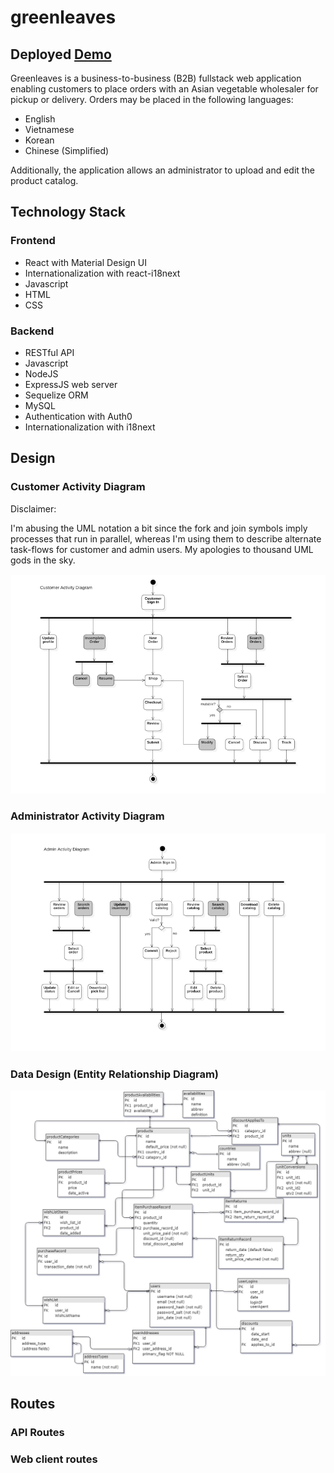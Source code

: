 # greenleaves

## Deployed [Demo](https://greenleaves-deployed.herokuapp.com/)

Greenleaves is a business-to-business (B2B) fullstack web application enabling customers to place orders with an Asian vegetable wholesaler for pickup or delivery.  Orders may be placed in the following languages:

* English
* Vietnamese
* Korean
* Chinese (Simplified)

Additionally, the application allows an administrator to upload and edit the product catalog.

## Technology Stack

### Frontend

* React with Material Design UI
* Internationalization with react-i18next
* Javascript
* HTML
* CSS

### Backend

* RESTful API
* Javascript
* NodeJS
* ExpressJS web server
* Sequelize ORM
* MySQL
* Authentication with Auth0
* Internationalization with i18next

## Design

### Customer Activity Diagram

Disclaimer: 

I'm abusing the UML notation a bit since the fork and join symbols imply processes that run in parallel, whereas I'm using them to describe alternate task-flows for customer and admin users.  My apologies to thousand UML gods in the sky.

![alt](docs/img/uml-ad-cust.png)

### Administrator Activity Diagram

![alt](docs/img/uml-ad-admin.png)

### Data Design (Entity Relationship Diagram)

![alt](/docs/img/greenleaf_ERD.png)

## Routes

### API Routes

### Web client routes
